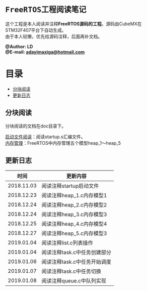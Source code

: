 # `FreeRTOS工程阅读笔记`

这个工程是本人阅读并注释**FreeRTOS源码的工程**。源码由CubeMX在STM32F407平台下自动生成。  
由于本人较懒，优先给源码注释，后面再补文档。

**@Author: LD**  
**@E-mail: adayimaxiga@hotmail.com**

# 目录
* [分块阅读](#分块阅读)
* [更新日志](#更新日志)


## 分块阅读

分块阅读的文档在doc目录下。  

[启动文件阅读](/Doc/启动文件阅读.md)：阅读startup.s汇编文件。  
[内存管理](/Doc/内存管理.md)：FreeRTOS中内存管理五个模型heap_1～heap_5  


## 更新日志



| 时间           |       更新内容    |
|---            |---                |
| 2018.11.03    |      阅读注释startup启动文件      |
| 2018.12.23    |       阅读注释heap_1.c内存模型1   |
| 2018.12.24    |       阅读注释heap_2.c内存模型2   |
| 2018.12.24    |       阅读注释heap_3.c内存模型3   |
| 2018.12.25    |       阅读注释heap_4.c内存模型4   |
| 2018.12.27    |       阅读注释heap_5.c内存模型3   |
| 2019.01.04    |       阅读注释list.c列表操作   |
| 2019.01.04    |       阅读注释task.c中任务创建部分   |
| 2019.01.06    |       阅读注释task.c中任务开始调度   |
| 2019.01.07    |       阅读注释task.c中任务切换   |
| 2019.01.08    |       阅读注释queue.c中队列实现   |
